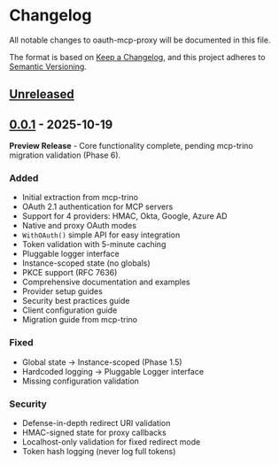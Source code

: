 # Changelog

All notable changes to oauth-mcp-proxy will be documented in this file.

The format is based on [Keep a Changelog](https://keepachangelog.com/en/1.0.0/),
and this project adheres to [Semantic Versioning](https://semver.org/spec/v2.0.0.html).

## [Unreleased]

## [0.0.1] - 2025-10-19

**Preview Release** - Core functionality complete, pending mcp-trino migration validation (Phase 6).

### Added
- Initial extraction from mcp-trino
- OAuth 2.1 authentication for MCP servers
- Support for 4 providers: HMAC, Okta, Google, Azure AD
- Native and proxy OAuth modes
- `WithOAuth()` simple API for easy integration
- Token validation with 5-minute caching
- Pluggable logger interface
- Instance-scoped state (no globals)
- PKCE support (RFC 7636)
- Comprehensive documentation and examples
- Provider setup guides
- Security best practices guide
- Client configuration guide
- Migration guide from mcp-trino

### Fixed
- Global state → Instance-scoped (Phase 1.5)
- Hardcoded logging → Pluggable Logger interface
- Missing configuration validation

### Security
- Defense-in-depth redirect URI validation
- HMAC-signed state for proxy callbacks
- Localhost-only validation for fixed redirect mode
- Token hash logging (never log full tokens)

[Unreleased]: https://github.com/tuannvm/oauth-mcp-proxy/compare/v0.0.1...HEAD
[0.0.1]: https://github.com/tuannvm/oauth-mcp-proxy/releases/tag/v0.0.1

